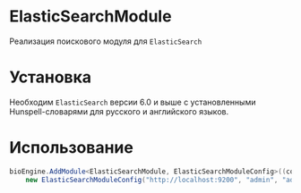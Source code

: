 # ElasticSearchModule

Реализация поискового модуля для `ElasticSearch`

# Установка

Необходим `ElasticSearch` версии 6.0 и выше с установленными Hunspell-словарями для русского и английского языков.

# Использование

```csharp
bioEngine.AddModule<ElasticSearchModule, ElasticSearchModuleConfig>((configuration, env) =>
    new ElasticSearchModuleConfig("http://localhost:9200", "admin", "admin"));
```
